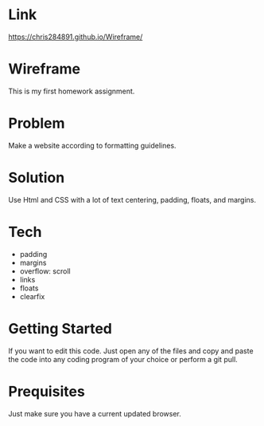 # Link
https://chris284891.github.io/Wireframe/

# Wireframe
This is my first homework assignment.

# Problem
Make a website according to formatting guidelines.

# Solution
Use Html and CSS with a lot of text centering, padding, floats, and margins.

# Tech
- padding
- margins
- overflow: scroll
- links
- floats
- clearfix

# Getting Started
If you want to edit this code. Just open any of the files and copy and paste the code into any coding program of your choice or perform a git pull.

# Prequisites
Just make sure you have a current updated browser.
